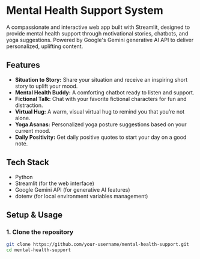# Mental Health Support System

A compassionate and interactive web app built with Streamlit, designed to provide mental health support through motivational stories, chatbots, and yoga suggestions. Powered by Google's Gemini generative AI API to deliver personalized, uplifting content.

## Features

- **Situation to Story:** Share your situation and receive an inspiring short story to uplift your mood.
- **Mental Health Buddy:** A comforting chatbot ready to listen and support.
- **Fictional Talk:** Chat with your favorite fictional characters for fun and distraction.
- **Virtual Hug:** A warm, visual virtual hug to remind you that you’re not alone.
- **Yoga Asanas:** Personalized yoga posture suggestions based on your current mood.
- **Daily Positivity:** Get daily positive quotes to start your day on a good note.

## Tech Stack

- Python  
- Streamlit (for the web interface)  
- Google Gemini API (for generative AI features)  
- dotenv (for local environment variables management)  

## Setup & Usage

### 1. Clone the repository

```bash
git clone https://github.com/your-username/mental-health-support.git
cd mental-health-support

